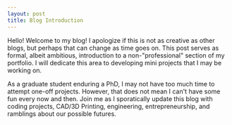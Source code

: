```yaml
---
layout: post
title: Blog Introduction
---
```


Hello! Welcome to my blog! I apologize if this is not as creative as other blogs, but perhaps that can change as time goes on. 
This post serves as formal, albeit ambitious, introduction to a non-"professional" section of my portfolio.
I will dedicate this area to developing mini projects that I may be working on. 

As a graduate student enduring a PhD, I may not have too much time to attempt one-off projects. However, that does not mean I can't have some fun every now and then. 
Join me as I sporatically update this blog with coding projects, CAD/3D Printing, engineering, entrepreneurship, and ramblings about our possible futures. 
